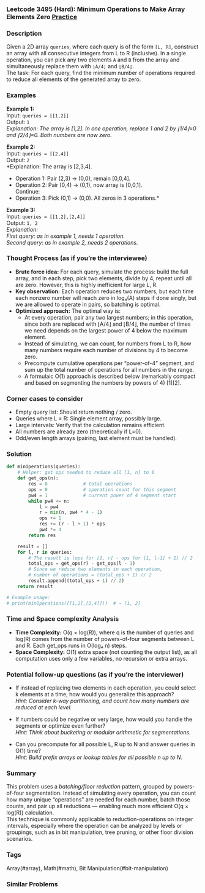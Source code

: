### Leetcode 3495 (Hard): Minimum Operations to Make Array Elements Zero [Practice](https://leetcode.com/problems/minimum-operations-to-make-array-elements-zero)

### Description  
Given a 2D array `queries`, where each query is of the form `[L, R]`, construct an array with all consecutive integers from L to R (inclusive). In a single operation, you can pick any two elements `A` and `B` from the array and simultaneously replace them with `⌊A/4⌋` and `⌊B/4⌋`.  
The task: For each query, find the minimum number of operations required to reduce all elements of the generated array to zero.

### Examples  

**Example 1:**  
Input: `queries = [[1,2]]`  
Output: `1`  
*Explanation: The array is [1,2]. In one operation, replace 1 and 2 by ⌊1/4⌋=0 and ⌊2/4⌋=0. Both numbers are now zero.*

**Example 2:**  
Input: `queries = [[2,4]]`  
Output: `2`  
*Explanation: The array is [2,3,4].  
- Operation 1: Pair (2,3) → (0,0), remain [0,0,4].  
- Operation 2: Pair (0,4) → (0,1), now array is [0,0,1].  
Continue:  
- Operation 3: Pick (0,1) → (0,0). All zeros in 3 operations.*

**Example 3:**  
Input: `queries = [[1,2],[2,4]]`  
Output: `1, 2`  
*Explanation:  
First query: as in example 1, needs 1 operation.  
Second query: as in example 2, needs 2 operations.*

### Thought Process (as if you’re the interviewee)  

- **Brute force idea:** For each query, simulate the process: build the full array, and in each step, pick two elements, divide by 4, repeat until all are zero. However, this is highly inefficient for large L, R.
- **Key observation:** Each operation reduces two numbers, but each time each nonzero number will reach zero in log₄(A) steps if done singly, but we are allowed to operate in pairs, so batching is optimal.  
- **Optimized approach:** The optimal way is:  
  - At every operation, pair any two largest numbers; in this operation, since both are replaced with ⌊A/4⌋ and ⌊B/4⌋, the number of times we need depends on the largest power of 4 below the maximum element.
  - Instead of simulating, we can count, for numbers from L to R, how many numbers require each number of divisions by 4 to become zero.
  - Precompute cumulative operations per “power-of-4” segment, and sum up the total number of operations for all numbers in the range.
  - A formulaic O(1) approach is described below (remarkably compact and based on segmenting the numbers by powers of 4) [1][2].

### Corner cases to consider  
- Empty query list: Should return nothing / zero.
- Queries where L = R: Single element array, possibly large.
- Large intervals: Verify that the calculation remains efficient.
- All numbers are already zero (theoretically if L=0).
- Odd/even length arrays (pairing, last element must be handled).

### Solution

```python
def minOperations(queries):
    # Helper: get ops needed to reduce all [1, n] to 0
    def get_ops(n):
        res = 0             # total operations
        ops = 0             # operation count for this segment
        pw4 = 1             # current power of 4 segment start
        while pw4 <= n:
            l = pw4
            r = min(n, pw4 * 4 - 1)
            ops += 1
            res += (r - l + 1) * ops
            pw4 *= 4
        return res

    result = []
    for l, r in queries:
        # The result is (ops for [1, r] - ops for [1, l-1] + 1) // 2
        total_ops = get_ops(r) - get_ops(l - 1)
        # Since we reduce two elements in each operation, 
        # number of operations = (total_ops + 1) // 2
        result.append((total_ops + 1) // 2)
    return result

# Example usage:
# print(minOperations([[1,2],[2,4]]))  # → [1, 2]
```

### Time and Space complexity Analysis  

- **Time Complexity:** O(q × log(R)), where q is the number of queries and log(R) comes from the number of powers-of-four segments between L and R. Each get_ops runs in O(log₄ n) steps.
- **Space Complexity:** O(1) extra space (not counting the output list), as all computation uses only a few variables, no recursion or extra arrays.

### Potential follow-up questions (as if you’re the interviewer)  

- If instead of replacing two elements in each operation, you could select k elements at a time, how would you generalize this approach?  
  *Hint: Consider k-way partitioning, and count how many numbers are reduced at each level.*

- If numbers could be negative or very large, how would you handle the segments or optimize even further?  
  *Hint: Think about bucketing or modular arithmetic for segmentations.*

- Can you precompute for all possible L, R up to N and answer queries in O(1) time?  
  *Hint: Build prefix arrays or lookup tables for all possible n up to N.*

### Summary
This problem uses a *batching/floor reduction* pattern, grouped by powers-of-four segmentation. Instead of simulating every operation, you can count how many unique “operations” are needed for each number, batch those counts, and pair up all reductions — enabling much more efficient O(q × log(R)) calculation.  
This technique is commonly applicable to reduction-operations on integer intervals, especially where the operation can be analyzed by levels or groupings, such as in bit manipulation, tree pruning, or other floor division scenarios.

### Tags
Array(#array), Math(#math), Bit Manipulation(#bit-manipulation)

### Similar Problems

